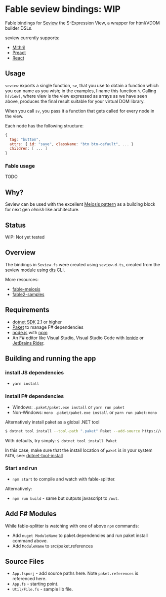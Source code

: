 # Fable seview bindings: WIP

Fable bindings for [Seview](https://github.com/foxdonut/seview) the S-Expression View, a wrapper for html/VDOM builder DSLs.

seview currently supports:

- [Mithril](https://github.com/foxdonut/seview#mithril)
- [Preact](https://github.com/foxdonut/seview#preact)
- [React](https://github.com/foxdonut/seview#react)

## Usage

`seview` exports a single function, `sv`, that you use to obtain a function which you can name as you wish; in the examples, I name this function `h`. Calling `h(view)`, where view is the view expressed as arrays as we have seen above, produces the final result suitable for your virtual DOM library.

When you call `sv`, you pass it a function that gets called for every node in the view.

Each node has the following structure:

```js
{
  tag: "button",
  attrs: { id: "save", className: "btn btn-default", ... }
  children: [ ... ]
}
```

### Fable usage

TODO

## Why?

Seview can be used with the excellent [Meiosis pattern](https://meiosis.js.org/) as a building block for next gen _elmish_ like architecture.

## Status

WIP: Not yet tested

## Overview

The bindings in `Seview.fs` were created using `seview.d.ts`, created from the seview module using [dts](https://github.com/Microsoft/dts-gen#how-do-i-use-it) CLI.

More resources:

- [fable-meiosis](https://github.com/fable-meiosis)
- [fable2-samples](https://github.com/fable2-samples)

## Requirements

- [dotnet SDK](https://www.microsoft.com/net/download/core) 2.1 or higher
- [Paket](https://fsprojects.github.io/Paket/installation.html) to manage F# dependencies
- [node.js](https://nodejs.org) with [npm](https://www.npmjs.com/)
- An F# editor like Visual Studio, Visual Studio Code with [Ionide](http://ionide.io/) or [JetBrains Rider](https://www.jetbrains.com/rider/).

## Building and running the app

### install JS dependencies

- `yarn install`

### install F# dependencies

- Windows: `.paket/paket.exe install` or `yarn run paket`
- Non-Windows: `mono .paket/paket.exe install` or `yarn run paket:mono`

Alternatively install paket as a global .NET tool

```bash
$ dotnet tool install --tool-path ".paket" Paket --add-source https://api.nuget.org/v3/index.json --framework netcoreapp2.1
```

With defaults, try simply: `$ dotnet tool install Paket`

In this case, make sure that the install location of `paket` is in your system `PATH`, see: [dotnet-tool-install](https://docs.microsoft.com/en-us/dotnet/core/tools/dotnet-tool-install)

### Start and run

- `npm start` to compile and watch with fable-splitter.

Alternatively:

- `npm run build` - same but outputs javascript to `/out`.

## Add F# Modules

While fable-splitter is watching with one of above `npm` commands:

- Add `nuget ModuleName` to paket.dependencies and run paket install command above.
- Add `ModuleName` to src/paket.references

## Source Files

- `App.fsporj` - add source paths here. Note `paket.references` is referenced here.
- `App.fs` - starting point.
- `Util/File.fs` - sample lib file.
